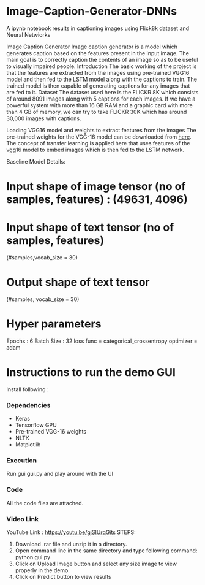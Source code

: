 # Image-Caption-Generator-DNNs
A ipynb notebook results in captioning images using Flick8k dataset and Neural Netwiorks


Image Caption Generator
Image caption generator is a model which generates caption based on the features present in the input image. The main goal is to correctly caption the contents of an image so as to be useful to visually impaired people.
Introduction
The basic working of the project is that the features are extracted from the images using pre-trained VGG16 model and then fed to the LSTM model along with the captions to train. The trained model is then capable of generating captions for any images that are fed to it.
Dataset
The dataset used here is the FLICKR 8K which consists of around 8091 images along with 5 captions for each images. If we have a powerful system with more than 16 GB RAM and a graphic card with more than 4 GB of memory, we can try to take FLICKR 30K which has around 30,000 images with captions.

Loading VGG16 model and weights to extract features from the images
The pre-trained weights for the VGG-16 model can be downloaded from [here](https://github.com/fchollet/deep-learning-models/releases/download/v0.1/vgg16_weights_tf_dim_ordering_tf_kernels.h5). The concept of transfer learning is applied here that uses features of the vgg16 model to embed images which is then fed to the LSTM network.

Baseline Model Details:
# Input shape of image tensor (no of samples, features) : (49631, 4096)
# Input shape of text tensor (no of samples, features)
(#samples,vocab_size = 30)
# Output shape of text tensor
(#samples, vocab_size = 30)
# Hyper parameters
Epochs : 6
Batch Size : 32
loss func = categorical_crossentropy
optimizer = adam


# Instructions to run the demo GUI
Install following :
### Dependencies
* Keras
* Tensorflow GPU
* Pre-trained VGG-16 weights
* NLTK
* Matplotlib

### Execution
Run gui gui.py and play around with the UI
### Code
All the code files are attached.
### Video Link
YouTube Link : https://youtu.be/gjSIUrqGits
STEPS:
1.	Download .rar file and unzip it in a directory.
2.	Open command line in the same directory and type following command:
python gui.py
3.	Click on Upload Image button and select any size image to view properly in the demo.
4.	Click on Predict button to view results
